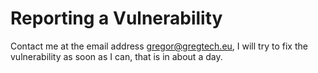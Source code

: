 # Reporting a Vulnerability

Contact me at the email address <gregor@gregtech.eu>, I will try to fix the vulnerability as soon as I can, that is in about a day.
